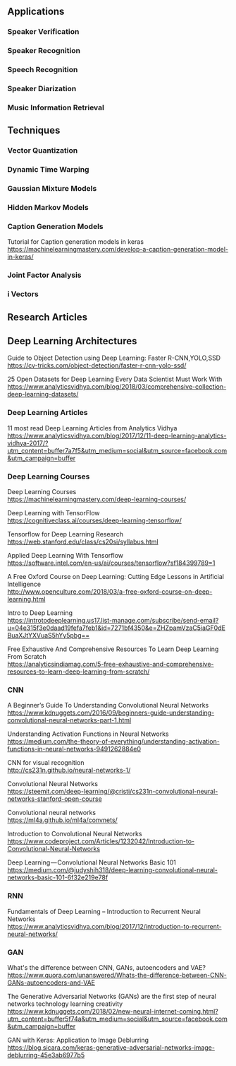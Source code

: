 ## Applications

### Speaker Verification

### Speaker Recognition

### Speech Recognition

### Speaker Diarization

### Music Information Retrieval

## Techniques

### Vector Quantization

### Dynamic Time Warping 

### Gaussian Mixture Models

### Hidden Markov Models

### Caption Generation Models  
Tutorial for Caption generation models in keras  
  https://machinelearningmastery.com/develop-a-caption-generation-model-in-keras/  

### Joint Factor Analysis

### i Vectors

## Research Articles

## Deep Learning Architectures  

Guide to Object Detection using Deep Learning: Faster R-CNN,YOLO,SSD  
  https://cv-tricks.com/object-detection/faster-r-cnn-yolo-ssd/  
  
25 Open Datasets for Deep Learning Every Data Scientist Must Work With  
  https://www.analyticsvidhya.com/blog/2018/03/comprehensive-collection-deep-learning-datasets/  
  
### Deep Learning Articles  

11 most read Deep Learning Articles from Analytics Vidhya  
  https://www.analyticsvidhya.com/blog/2017/12/11-deep-learning-analytics-vidhya-2017/?utm_content=buffer7a7f5&utm_medium=social&utm_source=facebook.com&utm_campaign=buffer  

### Deep Learning Courses

Deep Learning Courses  
  https://machinelearningmastery.com/deep-learning-courses/  
  
Deep Learning with TensorFlow  
  https://cognitiveclass.ai/courses/deep-learning-tensorflow/  
  
Tensorflow for Deep Learning Research  
  https://web.stanford.edu/class/cs20si/syllabus.html  
  
Applied Deep Learning With Tensorflow  
  https://software.intel.com/en-us/ai/courses/tensorflow?sf184399789=1  
  
A Free Oxford Course on Deep Learning: Cutting Edge Lessons in Artificial Intelligence  
  http://www.openculture.com/2018/03/a-free-oxford-course-on-deep-learning.html  
  
Intro to Deep Learning  
https://introtodeeplearning.us17.list-manage.com/subscribe/send-email?u=04e315f3e0daad19fefa7feb1&id=7271bf4350&e=ZHZpamVzaC5iaGF0dEBuaXJtYXVuaS5hYy5pbg== 

Free Exhaustive And Comprehensive Resources To Learn Deep Learning From Scratch  
  https://analyticsindiamag.com/5-free-exhaustive-and-comprehensive-resources-to-learn-deep-learning-from-scratch/  
  


### CNN
A Beginner’s Guide To Understanding Convolutional Neural Networks   
  https://www.kdnuggets.com/2016/09/beginners-guide-understanding-convolutional-neural-networks-part-1.html 
  
Understanding Activation Functions in Neural Networks  
  https://medium.com/the-theory-of-everything/understanding-activation-functions-in-neural-networks-9491262884e0 
  
CNN for visual recognition  
  http://cs231n.github.io/neural-networks-1/

Convolutional Neural Networks  
  https://steemit.com/deep-learning/@cristi/cs231n-convolutional-neural-networks-stanford-open-course  
  
Convolutional neural networks  
  https://ml4a.github.io/ml4a/convnets/  
  
Introduction to Convolutional Neural Networks  
  https://www.codeproject.com/Articles/1232042/Introduction-to-Convolutional-Neural-Networks  
  
Deep Learning — Convolutional Neural Networks Basic 101  
  https://medium.com/@judyshih318/deep-learning-convolutional-neural-networks-basic-101-6f32e219e78f  
  
  
  
### RNN  
Fundamentals of Deep Learning – Introduction to Recurrent Neural Networks  
  https://www.analyticsvidhya.com/blog/2017/12/introduction-to-recurrent-neural-networks/  
  

### GAN
What's the difference between CNN, GANs, autoencoders and VAE? 
  https://www.quora.com/unanswered/Whats-the-difference-between-CNN-GANs-autoencoders-and-VAE
  
The Generative Adversarial Networks (GANs) are the first step of neural networks technology learning creativity   
  https://www.kdnuggets.com/2018/02/new-neural-internet-coming.html?utm_content=buffer5f74a&utm_medium=social&utm_source=facebook.com&utm_campaign=buffer  

GAN with Keras: Application to Image Deblurring  
  https://blog.sicara.com/keras-generative-adversarial-networks-image-deblurring-45e3ab6977b5
  
